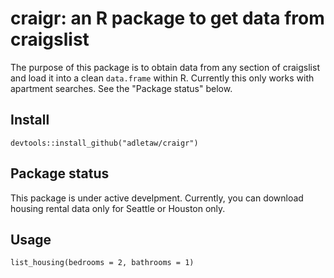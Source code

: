 <!-- README.md is generated from README.Rmd. Please edit that file -->
craigr: an R package to get data from craigslist
================================================

The purpose of this package is to obtain data from any section of craigslist and load it into a clean `data.frame` within R. Currently this only works with apartment searches. See the "Package status" below.

Install
-------

`devtools::install_github("adletaw/craigr")`

Package status
--------------

This package is under active develpment. Currently, you can download housing rental data only for Seattle or Houston only.

Usage
-----

`list_housing(bedrooms = 2, bathrooms = 1)`
